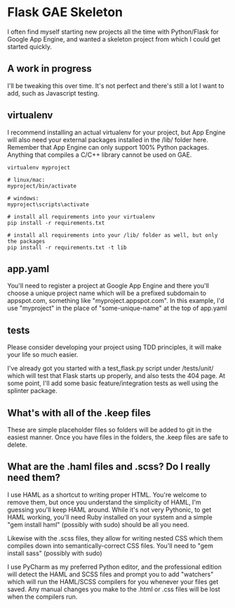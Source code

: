 # Flask GAE Skeleton

I often find myself starting new projects all the time with Python/Flask for Google App Engine, and wanted a skeleton 
project from which I could get started quickly.


## A work in progress

I'll be tweaking this over time. It's not perfect and there's still a lot I want to add, such as Javascript testing.


## virtualenv

I recommend installing an actual virtualenv for your project, but App Engine will also need your external packages 
installed in the /lib/ folder here. Remember that App Engine can only support 100% Python packages. Anything that 
compiles a C/C++ library cannot be used on GAE.

```
virtualenv myproject

# linux/mac:
myproject/bin/activate

# windows:
myproject\scripts\activate

# install all requirements into your virtualenv
pip install -r requirements.txt

# install all requirements into your /lib/ folder as well, but only the packages
pip install -r requirements.txt -t lib
```

## app.yaml

You'll need to register a project at Google App Engine and there you'll choose a unique project name which will be a 
prefixed subdomain to appspot.com, something like "myproject.appspot.com". In this example, 
I'd use "myproject" in the place of "some-unique-name" at the top of app.yaml


## tests

Please consider developing your project using TDD principles, it will make your life so much easier.

I've already got you started with a test_flask.py script under /tests/unit/ which will test that Flask starts up 
properly, and also tests the 404 page. At some point, I'll add some basic feature/integration tests as well using
the splinter package.


## What's with all of the .keep files

These are simple placeholder files so folders will be added to git in the easiest manner. Once you have files in the 
folders, the .keep files are safe to delete.


## What are the .haml files and .scss? Do I really need them?

I use HAML as a shortcut to writing proper HTML. You're welcome to remove them, but once you understand the simplicity
of HAML, I'm guessing you'll keep HAML around. While it's not very Pythonic, to get HAML working, you'll need Ruby 
installed on your system and a simple "gem install haml" (possibly with sudo) should be all you need.

Likewise with the .scss files, they allow for writing nested CSS which them compiles down into semantically-correct 
CSS files. You'll need to "gem install sass" (possibly with sudo)

I use PyCharm as my preferred Python editor, and the professional edition will detect the HAML and SCSS files and 
prompt you to add "watchers" which will run the HAML/SCSS compilers for you whenever your files get saved. Any manual
changes you make to the .html or .css files will be lost when the compilers run.
